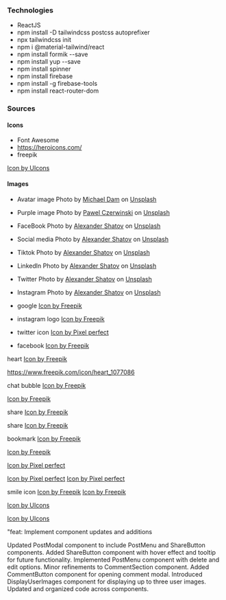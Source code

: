 ### Technologies

- ReactJS
- npm install -D tailwindcss postcss autoprefixer
- npx tailwindcss init
- npm i @material-tailwind/react
- npm install formik --save
- npm install yup --save
- npm install spinner
- npm install firebase
- npm install -g firebase-tools
- npm install react-router-dom

### Sources

#### Icons

- Font Awesome
- https://heroicons.com/
- freepik

<a href="https://www.freepik.com/icon/circle-user_9821492#fromView=search&page=1&position=1&uuid=eac60fb6-63f4-4eda-9694-fe2412383f1a">Icon by UIcons</a>

#### Images

- Avatar image
  Photo by [Michael Dam](https://unsplash.com/@michaeldam?utm_content=creditCopyText&utm_medium=referral&utm_source=unsplash) on [Unsplash](https://unsplash.com/photos/closeup-photography-of-woman-smiling-mEZ3PoFGs_k?utm_content=creditCopyText&utm_medium=referral&utm_source=unsplash)

- Purple image
  Photo by [Pawel Czerwinski](https://unsplash.com/@pawel_czerwinski?utm_content=creditCopyText&utm_medium=referral&utm_source=unsplash) on [Unsplash](https://unsplash.com/photos/blue-and-purple-wallpaper-xWSUI7tpiTY?utm_content=creditCopyText&utm_medium=referral&utm_source=unsplash)

- FaceBook
  Photo by [Alexander Shatov](https://unsplash.com/@alexbemore?utm_content=creditCopyText&utm_medium=referral&utm_source=unsplash) on [Unsplash](https://unsplash.com/photos/blue-and-white-star-illustration-CTZhGbSxWLI?utm_content=creditCopyText&utm_medium=referral&utm_source=unsplash)

- Social media
  Photo by [Alexander Shatov](https://unsplash.com/@alexbemore?utm_content=creditCopyText&utm_medium=referral&utm_source=unsplash) on [Unsplash](https://unsplash.com/photos/blue-red-and-green-letters-illustration-mr4JG4SYOF8?utm_content=creditCopyText&utm_medium=referral&utm_source=unsplash)

- Tiktok
  Photo by [Alexander Shatov](https://unsplash.com/@alexbemore?utm_content=creditCopyText&utm_medium=referral&utm_source=unsplash) on [Unsplash](https://unsplash.com/photos/red-and-whites-logo-I4p0FcjDBJI?utm_content=creditCopyText&utm_medium=referral&utm_source=unsplash)

- LinkedIn
  Photo by [Alexander Shatov](https://unsplash.com/@alexbemore?utm_content=creditCopyText&utm_medium=referral&utm_source=unsplash) on [Unsplash](https://unsplash.com/photos/blue-and-white-letter-b-9Zjd7PE_FRM?utm_content=creditCopyText&utm_medium=referral&utm_source=unsplash)

- Twitter
  Photo by [Alexander Shatov](https://unsplash.com/@alexbemore?utm_content=creditCopyText&utm_medium=referral&utm_source=unsplash) on [Unsplash](https://unsplash.com/photos/blue-and-white-heart-illustration-k1xf2D7jWUs?utm_content=creditCopyText&utm_medium=referral&utm_source=unsplash)

- Instagram
  Photo by [Alexander Shatov](https://unsplash.com/@alexbemore?utm_content=creditCopyText&utm_medium=referral&utm_source=unsplash) on [Unsplash](https://unsplash.com/photos/blue-and-red-square-logo-71Qk8ODIBko?utm_content=creditCopyText&utm_medium=referral&utm_source=unsplash)

- google
  <a href="https://www.freepik.com/icon/google_300221#fromView=search&page=1&position=0&uuid=1705c7a7-b991-417d-8a5a-37cc95f9572a">Icon by Freepik</a>

- instagram logo
  <a href="https://www.freepik.com/icon/instagram_174855#fromView=search&page=1&position=5&uuid=88ef32af-655f-4a73-86e2-873fbce144f2">Icon by Freepik</a>

- twitter icon
  <a href="https://www.freepik.com/icon/twitter_733579#fromView=search&page=1&position=24&uuid=dcd77e16-6545-41ad-9d42-44dd00f32e4a">Icon by Pixel perfect</a>

- facebook
  <a href="https://www.freepik.com/icon/facebook_5968764#fromView=search&page=1&position=0&uuid=2ef33fdd-b9a0-46fb-88b2-b28c22a31838">Icon by Freepik</a>

heart
<a href="https://www.freepik.com/icon/heart_1077035#fromView=search&page=1&position=0&uuid=2fe4501a-393e-4bb9-a64c-2786ff5f2054">Icon by Freepik</a>

https://www.freepik.com/icon/heart_1077086

chat bubble
<a href="https://www.freepik.com/icon/chat-balloon_447046#fromView=search&page=1&position=13&uuid=a4f52982-45e7-40a6-9a39-f2437f258016">Icon by Freepik</a>

<a href="https://www.freepik.com/icon/chat-balloon_446090">Icon by Freepik</a>

share
<a href="https://www.freepik.com/icon/share_1358023#fromView=search&page=1&position=0&uuid=836d9f14-3e0e-4775-a84a-9f0c38e3e73c">Icon by Freepik</a>

share
<a href="https://www.freepik.com/icon/share_1358074">Icon by Freepik</a>

bookmark
<a href="https://www.freepik.com/icon/bookmark_552876#fromView=families&page=1&position=0&uuid=207e0ea6-cb5f-47e0-9015-3beb55cd74b4">Icon by Freepik</a>

<a href="https://www.freepik.com/icon/bookmark_552749">Icon by Freepik</a>

<a href="https://www.freepik.com/icon/ellipsis_1828805#fromView=search&page=1&position=78&uuid=7d75ee16-1452-40f5-a6be-613815e38083">Icon by Pixel perfect</a>

<a href="https://www.freepik.com/icon/ellipsis_1828792">Icon by Pixel perfect</a>
<a href="https://www.freepik.com/icon/ellipsis_1828792">Icon by Pixel perfect</a>

smile icon
<a href="https://www.freepik.com/icon/happy_158387#fromView=search&page=1&position=7&uuid=e95f382c-5006-40c6-b054-90c212584344">Icon by Freepik</a>
<a href="https://www.freepik.com/icon/happy_158387#fromView=search&page=1&position=7&uuid=e95f382c-5006-40c6-b054-90c212584344">Icon by Freepik</a>


<a href="https://www.freepik.com/icon/user-add_3917582">Icon by UIcons</a>

<a href="https://www.freepik.com/icon/user-add_3917709">Icon by UIcons</a>



 "feat: Implement component updates and additions

Updated PostModal component to include PostMenu and ShareButton components.
Added ShareButton component with hover effect and tooltip for future functionality.
Implemented PostMenu component with delete and edit options.
Minor refinements to CommentSection component.
Added CommentButton component for opening comment modal.
Introduced DisplayUserImages component for displaying up to three user images.
Updated and organized code across components.